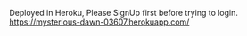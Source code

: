 Deployed in Heroku,
Please SignUp first before trying to login.
https://mysterious-dawn-03607.herokuapp.com/
